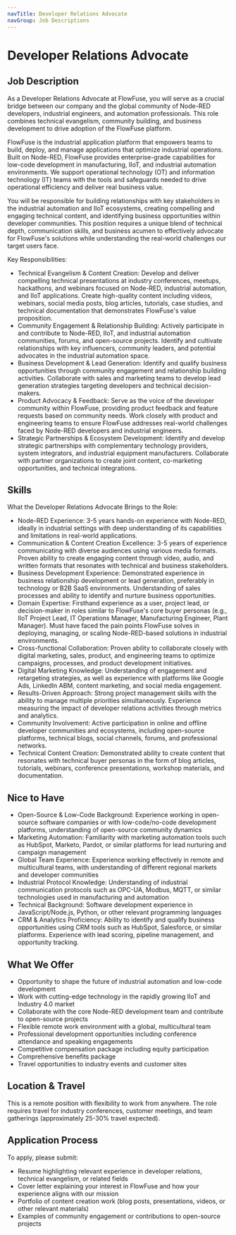 ```yaml
---
navTitle: Developer Relations Advocate
navGroup: Job Descriptions
---
```


# Developer Relations Advocate

## Job Description

As a Developer Relations Advocate at FlowFuse, you will serve as a crucial bridge between our company and the global community of Node-RED developers, industrial engineers, and automation professionals. This role combines technical evangelism, community building, and business development to drive adoption of the FlowFuse platform.

FlowFuse is the industrial application platform that empowers teams to build, deploy, and manage applications that optimize industrial operations. Built on Node-RED, FlowFuse provides enterprise-grade capabilities for low-code development in manufacturing, IIoT, and industrial automation environments. We support operational technology (OT) and information technology (IT) teams with the tools and safeguards needed to drive operational efficiency and deliver real business value.

You will be responsible for building relationships with key stakeholders in the industrial automation and IIoT ecosystems, creating compelling and engaging technical content, and identifying business opportunities within developer communities. This position requires a unique blend of technical depth, communication skills, and business acumen to effectively advocate for FlowFuse's solutions while understanding the real-world challenges our target users face.

Key Responsibilities:

* Technical Evangelism & Content Creation: Develop and deliver compelling technical presentations at industry conferences, meetups, hackathons, and webinars focused on Node-RED, industrial automation, and IIoT applications. Create high-quality content including videos, webinars, social media posts, blog articles, tutorials, case studies, and technical documentation that demonstrates FlowFuse's value proposition.
* Community Engagement & Relationship Building: Actively participate in and contribute to Node-RED, IIoT, and industrial automation communities, forums, and open-source projects. Identify and cultivate relationships with key influencers, community leaders, and potential advocates in the industrial automation space.
* Business Development & Lead Generation: Identify and qualify business opportunities through community engagement and relationship building activities. Collaborate with sales and marketing teams to develop lead generation strategies targeting developers and technical decision-makers.
* Product Advocacy & Feedback: Serve as the voice of the developer community within FlowFuse, providing product feedback and feature requests based on community needs. Work closely with product and engineering teams to ensure FlowFuse addresses real-world challenges faced by Node-RED developers and industrial engineers.
* Strategic Partnerships & Ecosystem Development: Identify and develop strategic partnerships with complementary technology providers, system integrators, and industrial equipment manufacturers. Collaborate with partner organizations to create joint content, co-marketing opportunities, and technical integrations.

## Skills

What the Developer Relations Advocate Brings to the Role:

* Node-RED Experience: 3-5 years hands-on experience with Node-RED, ideally in industrial settings with deep understanding of its capabilities and limitations in real-world applications.
* Communication & Content Creation Excellence: 3-5 years of experience communicating with diverse audiences using various media formats. Proven ability to create engaging content through video, audio, and written formats that resonates with technical and business stakeholders.
* Business Development Experience: Demonstrated experience in business relationship development or lead generation, preferably in technology or B2B SaaS environments. Understanding of sales processes and ability to identify and nurture business opportunities.
* Domain Expertise: Firsthand experience as a user, project lead, or decision-maker in roles similar to FlowFuse's core buyer personas (e.g., IIoT Project Lead, IT Operations Manager, Manufacturing Engineer, Plant Manager). Must have faced the pain points FlowFuse solves in deploying, managing, or scaling Node-RED-based solutions in industrial environments.
* Cross-functional Collaboration: Proven ability to collaborate closely with digital marketing, sales, product, and engineering teams to optimize campaigns, processes, and product development initiatives.
* Digital Marketing Knowledge: Understanding of engagement and retargeting strategies, as well as experience with platforms like Google Ads, LinkedIn ABM, content marketing, and social media engagement.
* Results-Driven Approach: Strong project management skills with the ability to manage multiple priorities simultaneously. Experience measuring the impact of developer relations activities through metrics and analytics.
* Community Involvement: Active participation in online and offline developer communities and ecosystems, including open-source platforms, technical blogs, social channels, forums, and professional networks.
* Technical Content Creation: Demonstrated ability to create content that resonates with technical buyer personas in the form of blog articles, tutorials, webinars, conference presentations, workshop materials, and documentation.

## Nice to Have

* Open-Source & Low-Code Background: Experience working in open-source software companies or with low-code/no-code development platforms, understanding of open-source community dynamics
* Marketing Automation: Familiarity with marketing automation tools such as HubSpot, Marketo, Pardot, or similar platforms for lead nurturing and campaign management
* Global Team Experience: Experience working effectively in remote and multicultural teams, with understanding of different regional markets and developer communities
* Industrial Protocol Knowledge: Understanding of industrial communication protocols such as OPC-UA, Modbus, MQTT, or similar technologies used in manufacturing and automation
* Technical Background: Software development experience in JavaScript/Node.js, Python, or other relevant programming languages
* CRM & Analytics Proficiency: Ability to identify and qualify business opportunities using CRM tools such as HubSpot, Salesforce, or similar platforms. Experience with lead scoring, pipeline management, and opportunity tracking.

## What We Offer

* Opportunity to shape the future of industrial automation and low-code development
* Work with cutting-edge technology in the rapidly growing IIoT and Industry 4.0 market
* Collaborate with the core Node-RED development team and contribute to open-source projects
* Flexible remote work environment with a global, multicultural team
* Professional development opportunities including conference attendance and speaking engagements
* Competitive compensation package including equity participation
* Comprehensive benefits package
* Travel opportunities to industry events and customer sites

## Location & Travel

This is a remote position with flexibility to work from anywhere. The role requires travel for industry conferences, customer meetings, and team gatherings (approximately 25-30% travel expected).

## Application Process

To apply, please submit:

* Resume highlighting relevant experience in developer relations, technical evangelism, or related fields
* Cover letter explaining your interest in FlowFuse and how your experience aligns with our mission
* Portfolio of content creation work (blog posts, presentations, videos, or other relevant materials)
* Examples of community engagement or contributions to open-source projects

